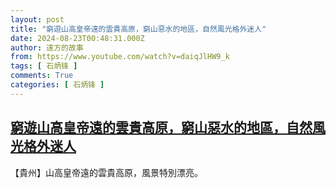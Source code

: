 ```yaml
---
layout: post
title: "窮遊山高皇帝遠的雲貴高原，窮山惡水的地區，自然風光格外迷人"
date: 2024-08-23T00:48:31.000Z
author: 遠方的故事
from: https://www.youtube.com/watch?v=daiqJlHW9_k
tags: [ 石炳锋 ]
comments: True
categories: [ 石炳锋 ]
---
```

<!--1724374111000-->
[窮遊山高皇帝遠的雲貴高原，窮山惡水的地區，自然風光格外迷人](https://www.youtube.com/watch?v=daiqJlHW9_k)
------

<div>
【貴州】山高皇帝遠的雲貴高原，風景特別漂亮。
</div>
